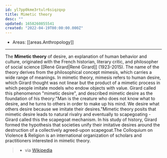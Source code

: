 ```yaml
---
id: yl7pp0kme3rtulr6siqzqxp
title: Mimetic theory
desc: ""
updated: 1658260855541
created: "2022-04-19T00:00:00.000Z"
---
```


- Areas: [[areas.Anthropology]]

---

The **Mimetic theory** of desire, an explanation of human behavior and culture, originated with the French historian, literary critic, and philosopher of social science [[René Girard|René Girard]] (1923-2015). The name of the theory derives from the philosophical concept mimesis, which carries a wide range of meanings. In mimetic theory, mimesis refers to human desire, which Girard thought was not linear but the product of a mimetic process in which people imitate models who endow objects with value. Girard called this phenomenon "mimetic desire", and described mimetic desire as the foundation of his theory:"Man is the creature who does not know what to desire, and he turns to others in order to make up his mind. We desire what others desire because we imitate their desires."Mimetic theory posits that mimetic desire leads to natural rivalry and eventually to scapegoating - Girard called this the scapegoat mechanism. In his study of history, Girard formed the hypothesis that societies unify their imitative desires around the destruction of a collectively agreed-upon scapegoat.The Colloquium on Violence & Religion is an international organization of scholars and practitioners interested in mimetic theory.

> - via [Wikipedia](https://en.wikipedia.org/wiki/Mimetic%20theory)
